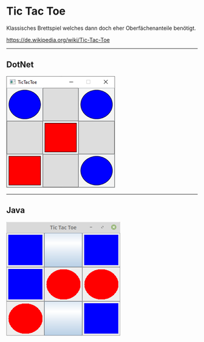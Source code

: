 # Tic Tac Toe

Klassisches Brettspiel welches dann doch eher Oberfächenanteile benötigt.

https://de.wikipedia.org/wiki/Tic-Tac-Toe

---

## DotNet

![TicTacToe DotNet](./DotNet/Screenshot/TicTacToe.png)

---

## Java

![TicTacToe Java](./Java/Screenshot/TicTacToe.png)
